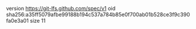version https://git-lfs.github.com/spec/v1
oid sha256:a35ff5079afbe99188b194c537a784b85e0f700ab01b528ce3f9c390fa0e3a01
size 11
